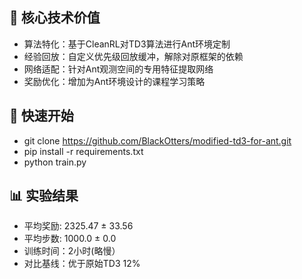 ## 🎯 核心技术价值
- 算法特化​​：基于CleanRL对TD3算法进行Ant环境定制
- 经验回放​​：自定义优先级回放缓冲，解除对原框架的依赖
- 网络适配​​：针对Ant观测空间的专用特征提取网络
- 奖励优化​​：增加为Ant环境设计的课程学习策略

## 🚀 快速开始
- git clone https://github.com/BlackOtters/modified-td3-for-ant.git
- pip install -r requirements.txt
- python train.py

## 📊 实验结果
- 平均奖励: 2325.47 ± 33.56
- 平均步数: 1000.0 ± 0.0
- 训练时间：2小时(略慢）
- 对比基线：优于原始TD3 12%
